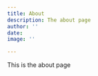 ```yaml
---
title: About
description: The about page
author: ''
date: 
image: ''

---
```

This is the about page